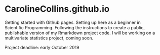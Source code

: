 # CarolineCollins.github.io
Getting started with Github pages.
Setting up here as a beginner in Scientific Programming.
Following the instructions to create a public, publishable version of my Rmarkdown project code.
I will be working on a multivariate statistics project, coming soon.

Project deadline: early October 2019
